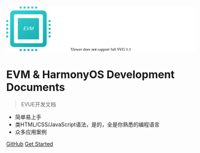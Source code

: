 <!-- _coverpage.md -->

![logo](assets/evm-logo-text.svg)

# EVM & HarmonyOS Development Documents

> EVUE开发文档

- 简单易上手
- 类HTML/CSS/JavaScript语法，是的，全是你熟悉的编程语言
- 众多应用案例

[GitHub](https://github.com/docsifyjs/docsify/)
[Get Started](/zh-cn/)

